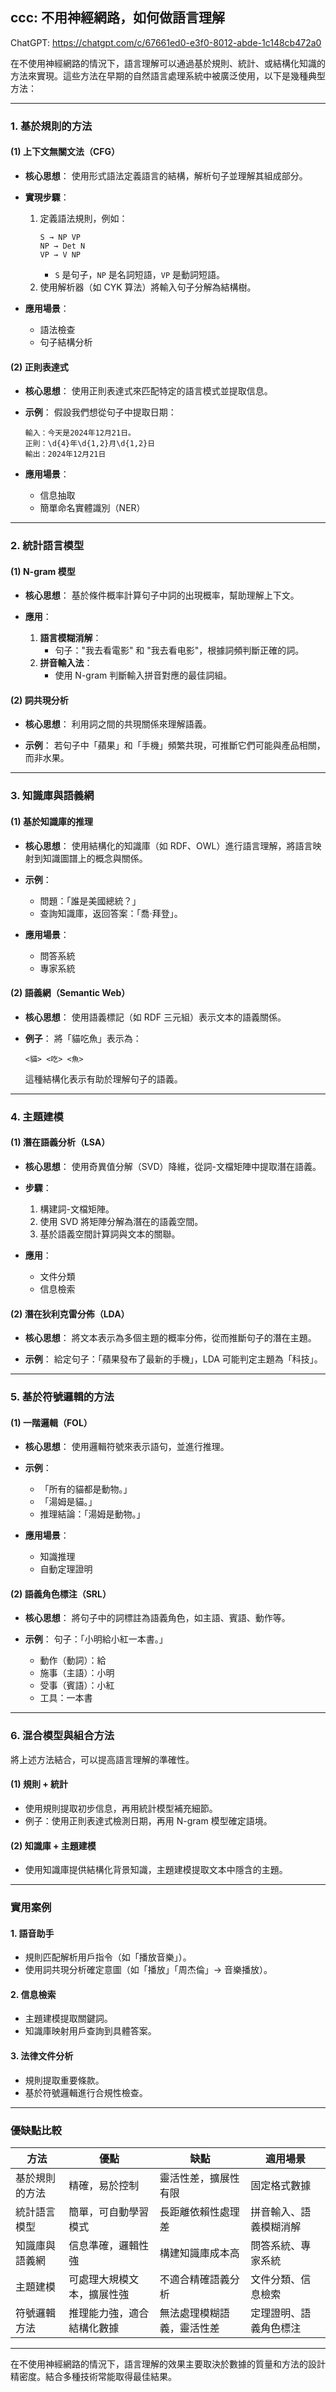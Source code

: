 ## ccc: 不用神經網路，如何做語言理解

ChatGPT: https://chatgpt.com/c/67661ed0-e3f0-8012-abde-1c148cb472a0

在不使用神經網路的情況下，語言理解可以通過基於規則、統計、或結構化知識的方法來實現。這些方法在早期的自然語言處理系統中被廣泛使用，以下是幾種典型方法：

---

### **1. 基於規則的方法**
#### (1) **上下文無關文法（CFG）**
- **核心思想**：
  使用形式語法定義語言的結構，解析句子並理解其組成部分。
  
- **實現步驟**：
  1. 定義語法規則，例如：
     ```
     S → NP VP
     NP → Det N
     VP → V NP
     ```
     - `S` 是句子，`NP` 是名詞短語，`VP` 是動詞短語。
  2. 使用解析器（如 CYK 算法）將輸入句子分解為結構樹。

- **應用場景**：
  - 語法檢查
  - 句子結構分析

#### (2) **正則表達式**
- **核心思想**：
  使用正則表達式來匹配特定的語言模式並提取信息。

- **示例**：
  假設我們想從句子中提取日期：
  ```
  輸入：今天是2024年12月21日。
  正則：\d{4}年\d{1,2}月\d{1,2}日
  輸出：2024年12月21日
  ```

- **應用場景**：
  - 信息抽取
  - 簡單命名實體識別（NER）

---

### **2. 統計語言模型**
#### (1) **N-gram 模型**
- **核心思想**：
  基於條件概率計算句子中詞的出現概率，幫助理解上下文。

- **應用**：
  1. **語言模糊消解**：
     - 句子："我去看電影" 和 "我去看电影"，根據詞頻判斷正確的詞。
  2. **拼音輸入法**：
     - 使用 N-gram 判斷輸入拼音對應的最佳詞組。

#### (2) **詞共現分析**
- **核心思想**：
  利用詞之間的共現關係來理解語義。

- **示例**：
  若句子中「蘋果」和「手機」頻繁共現，可推斷它們可能與產品相關，而非水果。

---

### **3. 知識庫與語義網**
#### (1) **基於知識庫的推理**
- **核心思想**：
  使用結構化的知識庫（如 RDF、OWL）進行語言理解，將語言映射到知識圖譜上的概念與關係。

- **示例**：
  - 問題：「誰是美國總統？」
  - 查詢知識庫，返回答案：「喬·拜登」。

- **應用場景**：
  - 問答系統
  - 專家系統

#### (2) **語義網（Semantic Web）**
- **核心思想**：
  使用語義標記（如 RDF 三元組）表示文本的語義關係。

- **例子**：
  將「貓吃魚」表示為：
  ```
  <貓> <吃> <魚>
  ```
  這種結構化表示有助於理解句子的語義。

---

### **4. 主題建模**
#### (1) **潛在語義分析（LSA）**
- **核心思想**：
  使用奇異值分解（SVD）降維，從詞-文檔矩陣中提取潛在語義。

- **步驟**：
  1. 構建詞-文檔矩陣。
  2. 使用 SVD 將矩陣分解為潛在的語義空間。
  3. 基於語義空間計算詞與文本的關聯。

- **應用**：
  - 文件分類
  - 信息檢索

#### (2) **潛在狄利克雷分佈（LDA）**
- **核心思想**：
  將文本表示為多個主題的概率分佈，從而推斷句子的潛在主題。

- **示例**：
  給定句子：「蘋果發布了最新的手機」，LDA 可能判定主題為「科技」。

---

### **5. 基於符號邏輯的方法**
#### (1) **一階邏輯（FOL）**
- **核心思想**：
  使用邏輯符號來表示語句，並進行推理。

- **示例**：
  - 「所有的貓都是動物。」
  - 「湯姆是貓。」
  - 推理結論：「湯姆是動物。」

- **應用場景**：
  - 知識推理
  - 自動定理證明

#### (2) **語義角色標注（SRL）**
- **核心思想**：
  將句子中的詞標註為語義角色，如主語、賓語、動作等。

- **示例**：
  句子：「小明給小紅一本書。」
  - 動作（動詞）：給
  - 施事（主語）：小明
  - 受事（賓語）：小紅
  - 工具：一本書

---

### **6. 混合模型與組合方法**
將上述方法結合，可以提高語言理解的準確性。

#### (1) **規則 + 統計**
- 使用規則提取初步信息，再用統計模型補充細節。
- 例子：使用正則表達式檢測日期，再用 N-gram 模型確定語境。

#### (2) **知識庫 + 主題建模**
- 使用知識庫提供結構化背景知識，主題建模提取文本中隱含的主題。

---

### **實用案例**
#### 1. **語音助手**
- 規則匹配解析用戶指令（如「播放音樂」）。
- 使用詞共現分析確定意圖（如「播放」「周杰倫」→ 音樂播放）。

#### 2. **信息檢索**
- 主題建模提取關鍵詞。
- 知識庫映射用戶查詢到具體答案。

#### 3. **法律文件分析**
- 規則提取重要條款。
- 基於符號邏輯進行合規性檢查。

---

### **優缺點比較**

| 方法                  | 優點                     | 缺點                       | 適用場景                  |
|-----------------------|--------------------------|----------------------------|--------------------------|
| 基於規則的方法         | 精確，易於控制            | 靈活性差，擴展性有限         | 固定格式數據              |
| 統計語言模型           | 簡單，可自動學習模式       | 長距離依賴性處理差           | 拼音輸入、語義模糊消解     |
| 知識庫與語義網         | 信息準確，邏輯性強         | 構建知識庫成本高             | 問答系統、專家系統         |
| 主題建模               | 可處理大規模文本，擴展性強 | 不適合精確語義分析           | 文件分類、信息檢索         |
| 符號邏輯方法           | 推理能力強，適合結構化數據 | 無法處理模糊語義，靈活性差    | 定理證明、語義角色標注     |

---

在不使用神經網路的情況下，語言理解的效果主要取決於數據的質量和方法的設計精密度。結合多種技術常能取得最佳結果。